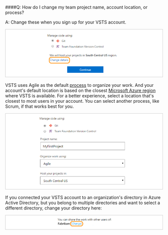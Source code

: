 ####Q: How do I change my team project name, account location, or process? 

A:	Change these when you sign up for your VSTS account. 

<img alt="Change account details" src="../_shared/_img/change-details-standard1.png" style="border: 1px solid #CCCCCC">

VSTS uses Agile as the default 
[process](https://msdn.microsoft.com/Library/vs/alm/work/work-items/guidance/choose-process) 
to organize your work. And your account's default location is based on the closest 
[Microsoft Azure region](https://azure.microsoft.com/en-us/regions) 
where VSTS is available. For a better experience, 
select a location that's closest to most users in your account. 
You can select another process, like Scrum, if that works best for you.

<img alt="Rename team project, change account location, or select another process" src="../_shared/_img/change-details-standard2.png" style="border: 1px solid #CCCCCC">

If you connected your VSTS account to an organization's directory in Azure Active Directory, 
but you belong to multiple directories and want to select a different directory, 
change your directory here:

<img alt="Change your directory" src="../_shared/_img/change-details-standard2-with-directory.png" style="border: 1px solid #CCCCCC">
